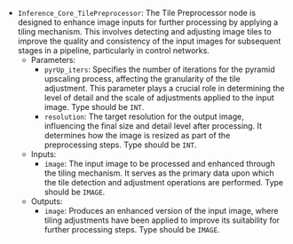 - `Inference_Core_TilePreprocessor`: The Tile Preprocessor node is designed to enhance image inputs for further processing by applying a tiling mechanism. This involves detecting and adjusting image tiles to improve the quality and consistency of the input images for subsequent stages in a pipeline, particularly in control networks.
    - Parameters:
        - `pyrUp_iters`: Specifies the number of iterations for the pyramid upscaling process, affecting the granularity of the tile adjustment. This parameter plays a crucial role in determining the level of detail and the scale of adjustments applied to the input image. Type should be `INT`.
        - `resolution`: The target resolution for the output image, influencing the final size and detail level after processing. It determines how the image is resized as part of the preprocessing steps. Type should be `INT`.
    - Inputs:
        - `image`: The input image to be processed and enhanced through the tiling mechanism. It serves as the primary data upon which the tile detection and adjustment operations are performed. Type should be `IMAGE`.
    - Outputs:
        - `image`: Produces an enhanced version of the input image, where tiling adjustments have been applied to improve its suitability for further processing steps. Type should be `IMAGE`.
